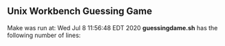 ## Unix Workbench Guessing Game
Make was run at:
Wed Jul  8 11:56:48 EDT 2020
**guessingdame.sh** has the following number of lines:
